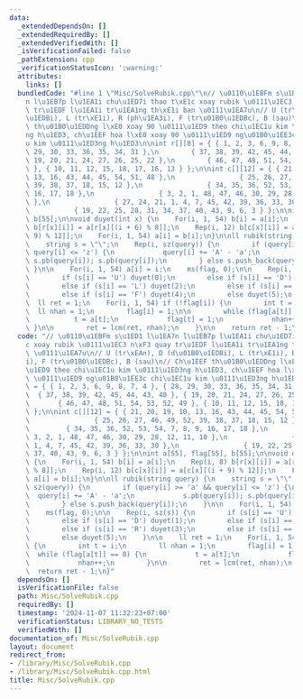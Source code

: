 ```yaml
---
data:
  _extendedDependsOn: []
  _extendedRequiredBy: []
  _extendedVerifiedWith: []
  _isVerificationFailed: false
  _pathExtension: cpp
  _verificationStatusIcon: ':warning:'
  attributes:
    links: []
  bundledCode: "#line 1 \"Misc/SolveRubik.cpp\"\n// \u0110\u1EBFm s\u1ED1 l\u1EA7\
    n l\u1EB7p l\u1EA1i chu\u1ED7i thao t\xE1c xoay rubik \u0111\u1EC3 n\xF3 quay\
    \ tr\u1EDF l\u1EA1i tr\u1EA1ng th\xE1i ban \u0111\u1EA7u\n// U (tr\xEAn), D (d\u01B0\
    \u1EDBi), L (tr\xE1i), R (ph\u1EA3i), F (tr\u01B0\u1EDBc), B (sau)\n// Ch\u1EEF\
    \ th\u01B0\u1EDDng l\xE0 xoay 90 \u0111\u1ED9 theo chi\u1EC1u kim \u0111\u1ED3\
    ng h\u1ED3, ch\u1EEF hoa l\xE0 xoay 90 \u0111\u1ED9 ng\u01B0\u1EE3c chi\u1EC1\
    u kim \u0111\u1ED3ng h\u1ED3\n\nint r[][8] = { { 1, 2, 3, 6, 9, 8, 7, 4 }, { 28,\
    \ 29, 30, 33, 36, 35, 34, 31 },\n        { 37, 38, 39, 42, 45, 44, 43, 40 }, {\
    \ 19, 20, 21, 24, 27, 26, 25, 22 },\n        { 46, 47, 48, 51, 54, 53, 52, 49\
    \ }, { 10, 11, 12, 15, 18, 17, 16, 13 } };\n\nint c[][12] = { { 21, 20, 19, 10,\
    \ 13, 16, 43, 44, 45, 54, 51, 48 },\n                { 25, 26, 27, 46, 49, 52,\
    \ 39, 38, 37, 18, 15, 12 },\n                { 34, 35, 36, 52, 53, 54, 7, 8, 9,\
    \ 16, 17, 18 },\n                { 3, 2, 1, 48, 47, 46, 30, 29, 28, 12, 11, 10\
    \ },\n                { 27, 24, 21, 1, 4, 7, 45, 42, 39, 36, 33, 30 },\n     \
    \           { 19, 22, 25, 28, 31, 34, 37, 40, 43, 9, 6, 3 } };\n\nint a[55], flag[55],\
    \ b[55];\n\nvoid duyet(int x) {\n    For(i, 1, 54) b[i] = a[i];\n    Rep(i, 8)\
    \ b[r[x][i]] = a[r[x][(i + 6) % 8]];\n    Rep(i, 12) b[c[x][i]] = a[c[x][(i +\
    \ 9) % 12]];\n    For(i, 1, 54) a[i] = b[i];\n}\n\nll rubik(string query) {\n\
    \    string s = \"\";\n    Rep(i, sz(query)) {\n        if (query[i] >= 'a' &&\
    \ query[i] <= 'z') {\n            query[i] += 'A' - 'a';\n            s.pb(query[i]);\
    \ s.pb(query[i]); s.pb(query[i]);\n        } else s.push_back(query[i]);\n   \
    \ }\n\n    For(i, 1, 54) a[i] = i;\n    ms(flag, 0);\n\n    Rep(i, sz(s)) {\n\
    \        if (s[i] == 'U') duyet(0);\n        else if (s[i] == 'D') duyet(1);\n\
    \        else if (s[i] == 'L') duyet(2);\n        else if (s[i] == 'R') duyet(3);\n\
    \        else if (s[i] == 'F') duyet(4);\n        else duyet(5);\n    }\n\n  \
    \  ll ret = 1;\n    For(i, 1, 54) if (!flag[i]) {\n        int t = i;\n      \
    \  ll nhan = 1;\n        flag[i] = 1;\n\n        while (flag[a[t]] == 0) {\n \
    \           t = a[t];\n            flag[t] = 1;\n            nhan++;\n       \
    \ }\n\n        ret = lcm(ret, nhan);\n    }\n\n    return ret - 1;\n}\n"
  code: "// \u0110\u1EBFm s\u1ED1 l\u1EA7n l\u1EB7p l\u1EA1i chu\u1ED7i thao t\xE1\
    c xoay rubik \u0111\u1EC3 n\xF3 quay tr\u1EDF l\u1EA1i tr\u1EA1ng th\xE1i ban\
    \ \u0111\u1EA7u\n// U (tr\xEAn), D (d\u01B0\u1EDBi), L (tr\xE1i), R (ph\u1EA3\
    i), F (tr\u01B0\u1EDBc), B (sau)\n// Ch\u1EEF th\u01B0\u1EDDng l\xE0 xoay 90 \u0111\
    \u1ED9 theo chi\u1EC1u kim \u0111\u1ED3ng h\u1ED3, ch\u1EEF hoa l\xE0 xoay 90\
    \ \u0111\u1ED9 ng\u01B0\u1EE3c chi\u1EC1u kim \u0111\u1ED3ng h\u1ED3\n\nint r[][8]\
    \ = { { 1, 2, 3, 6, 9, 8, 7, 4 }, { 28, 29, 30, 33, 36, 35, 34, 31 },\n      \
    \  { 37, 38, 39, 42, 45, 44, 43, 40 }, { 19, 20, 21, 24, 27, 26, 25, 22 },\n \
    \       { 46, 47, 48, 51, 54, 53, 52, 49 }, { 10, 11, 12, 15, 18, 17, 16, 13 }\
    \ };\n\nint c[][12] = { { 21, 20, 19, 10, 13, 16, 43, 44, 45, 54, 51, 48 },\n\
    \                { 25, 26, 27, 46, 49, 52, 39, 38, 37, 18, 15, 12 },\n       \
    \         { 34, 35, 36, 52, 53, 54, 7, 8, 9, 16, 17, 18 },\n                {\
    \ 3, 2, 1, 48, 47, 46, 30, 29, 28, 12, 11, 10 },\n                { 27, 24, 21,\
    \ 1, 4, 7, 45, 42, 39, 36, 33, 30 },\n                { 19, 22, 25, 28, 31, 34,\
    \ 37, 40, 43, 9, 6, 3 } };\n\nint a[55], flag[55], b[55];\n\nvoid duyet(int x)\
    \ {\n    For(i, 1, 54) b[i] = a[i];\n    Rep(i, 8) b[r[x][i]] = a[r[x][(i + 6)\
    \ % 8]];\n    Rep(i, 12) b[c[x][i]] = a[c[x][(i + 9) % 12]];\n    For(i, 1, 54)\
    \ a[i] = b[i];\n}\n\nll rubik(string query) {\n    string s = \"\";\n    Rep(i,\
    \ sz(query)) {\n        if (query[i] >= 'a' && query[i] <= 'z') {\n          \
    \  query[i] += 'A' - 'a';\n            s.pb(query[i]); s.pb(query[i]); s.pb(query[i]);\n\
    \        } else s.push_back(query[i]);\n    }\n\n    For(i, 1, 54) a[i] = i;\n\
    \    ms(flag, 0);\n\n    Rep(i, sz(s)) {\n        if (s[i] == 'U') duyet(0);\n\
    \        else if (s[i] == 'D') duyet(1);\n        else if (s[i] == 'L') duyet(2);\n\
    \        else if (s[i] == 'R') duyet(3);\n        else if (s[i] == 'F') duyet(4);\n\
    \        else duyet(5);\n    }\n\n    ll ret = 1;\n    For(i, 1, 54) if (!flag[i])\
    \ {\n        int t = i;\n        ll nhan = 1;\n        flag[i] = 1;\n\n      \
    \  while (flag[a[t]] == 0) {\n            t = a[t];\n            flag[t] = 1;\n\
    \            nhan++;\n        }\n\n        ret = lcm(ret, nhan);\n    }\n\n  \
    \  return ret - 1;\n}"
  dependsOn: []
  isVerificationFile: false
  path: Misc/SolveRubik.cpp
  requiredBy: []
  timestamp: '2024-11-07 11:32:23+07:00'
  verificationStatus: LIBRARY_NO_TESTS
  verifiedWith: []
documentation_of: Misc/SolveRubik.cpp
layout: document
redirect_from:
- /library/Misc/SolveRubik.cpp
- /library/Misc/SolveRubik.cpp.html
title: Misc/SolveRubik.cpp
---
```

